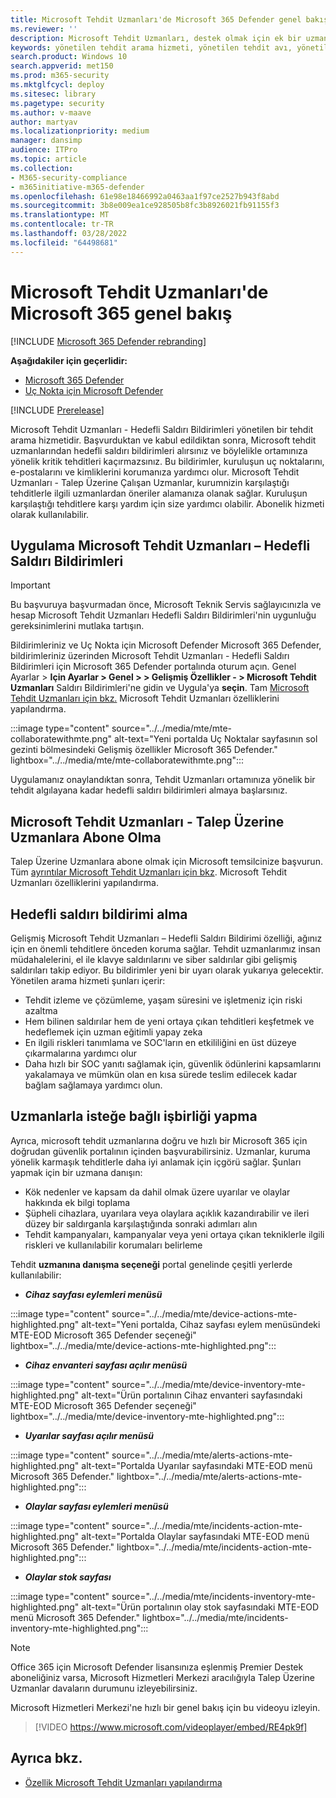 ```yaml
---
title: Microsoft Tehdit Uzmanları'de Microsoft 365 Defender genel bakış
ms.reviewer: ''
description: Microsoft Tehdit Uzmanları, destek olmak için ek bir uzmanlık Microsoft 365 Defender.
keywords: yönetilen tehdit arama hizmeti, yönetilen tehdit avı, yönetilen algılama ve yanıt (MDR) hizmeti, MTE, Microsoft Tehdit Uzmanları
search.product: Windows 10
search.appverid: met150
ms.prod: m365-security
ms.mktglfcycl: deploy
ms.sitesec: library
ms.pagetype: security
ms.author: v-maave
author: martyav
ms.localizationpriority: medium
manager: dansimp
audience: ITPro
ms.topic: article
ms.collection:
- M365-security-compliance
- m365initiative-m365-defender
ms.openlocfilehash: 61e98e18466992a0463aa1f97ce2527b943f8abd
ms.sourcegitcommit: 3b8e009ea1ce928505b8fc3b8926021fb91155f3
ms.translationtype: MT
ms.contentlocale: tr-TR
ms.lasthandoff: 03/28/2022
ms.locfileid: "64498681"
---
```

# <a name="microsoft-threat-experts-in-microsoft-365-overview"></a>Microsoft Tehdit Uzmanları'de Microsoft 365 genel bakış

[!INCLUDE [Microsoft 365 Defender rebranding](../includes/microsoft-defender.md)]

**Aşağıdakiler için geçerlidir:**

- [Microsoft 365 Defender](https://go.microsoft.com/fwlink/?linkid=2118804)
- [Uç Nokta için Microsoft Defender](https://go.microsoft.com/fwlink/p/?linkid=2154037)

[!INCLUDE [Prerelease](../includes/prerelease.md)]

Microsoft Tehdit Uzmanları - Hedefli Saldırı Bildirimleri yönetilen bir tehdit arama hizmetidir. Başvurduktan ve kabul edildiktan sonra, Microsoft tehdit uzmanlarından hedefli saldırı bildirimleri alırsınız ve böylelikle ortamınıza yönelik kritik tehditleri kaçırmazsınız. Bu bildirimler, kuruluşun uç noktalarını, e-postalarını ve kimliklerini korumanıza yardımcı olur.
Microsoft Tehdit Uzmanları - Talep Üzerine Çalışan Uzmanlar, kurumnizin karşılaştığı tehditlerle ilgili uzmanlardan öneriler alamanıza olanak sağlar. Kuruluşun karşılaştığı tehditlere karşı yardım için size yardımcı olabilir. Abonelik hizmeti olarak kullanılabilir.

## <a name="apply-for-microsoft-threat-experts--targeted-attack-notifications"></a>Uygulama Microsoft Tehdit Uzmanları – Hedefli Saldırı Bildirimleri

> [!IMPORTANT]
> Bu başvuruya başvurmadan önce, Microsoft Teknik Servis sağlayıcınızla ve hesap Microsoft Tehdit Uzmanları Hedefli Saldırı Bildirimleri'nin uygunluğu gereksinimlerini mutlaka tartışın.

Bildirimleriniz ve Uç Nokta için Microsoft Defender Microsoft 365 Defender, bildirimleriniz üzerinden Microsoft Tehdit Uzmanları - Hedefli Saldırı Bildirimleri için Microsoft 365 Defender portalında oturum açın. Genel Ayarlar > **Için Ayarlar > Genel > > Gelişmiş Özellikler - > Microsoft Tehdit Uzmanları** Saldırı Bildirimleri'ne gidin ve Uygula'ya **seçin**. Tam [Microsoft Tehdit Uzmanları için bkz.](./configure-microsoft-threat-experts.md) Microsoft Tehdit Uzmanları özelliklerini yapılandırma.

:::image type="content" source="../../media/mte/mte-collaboratewithmte.png" alt-text="Yeni portalda Uç Noktalar sayfasının sol gezinti bölmesindeki Gelişmiş özellikler Microsoft 365 Defender." lightbox="../../media/mte/mte-collaboratewithmte.png":::

Uygulamanız onaylandıktan sonra, Tehdit Uzmanları ortamınıza yönelik bir tehdit algılayana kadar hedefli saldırı bildirimleri almaya başlarsınız.

## <a name="subscribe-to-microsoft-threat-experts---experts-on-demand"></a>Microsoft Tehdit Uzmanları - Talep Üzerine Uzmanlara Abone Olma

Talep Üzerine Uzmanlara abone olmak için Microsoft temsilcinize başvurun.  Tüm [ayrıntılar Microsoft Tehdit Uzmanları için bkz](./configure-microsoft-threat-experts.md). Microsoft Tehdit Uzmanları özelliklerini yapılandırma.

## <a name="receive-targeted-attack-notification"></a>Hedefli saldırı bildirimi alma

Gelişmiş Microsoft Tehdit Uzmanları – Hedefli Saldırı Bildirimi özelliği, ağınız için en önemli tehditlere önceden koruma sağlar. Tehdit uzmanlarımız insan müdahalelerini, el ile klavye saldırılarını ve siber saldırılar gibi gelişmiş saldırıları takip ediyor. Bu bildirimler yeni bir uyarı olarak yukarıya gelecektir. Yönetilen arama hizmeti şunları içerir:

- Tehdit izleme ve çözümleme, yaşam süresini ve işletmeniz için riski azaltma
- Hem bilinen saldırılar hem de yeni ortaya çıkan tehditleri keşfetmek ve hedeflemek için uzman eğitimli yapay zeka
- En ilgili riskleri tanımlama ve SOC'ların en etkililiğini en üst düzeye çıkarmalarına yardımcı olur
- Daha hızlı bir SOC yanıtı sağlamak için, güvenlik ödünlerini kapsamlarını yakalamaya ve mümkün olan en kısa sürede teslim edilecek kadar bağlam sağlamaya yardımcı olun.

## <a name="collaborate-with-experts-on-demand"></a>Uzmanlarla isteğe bağlı işbirliği yapma

Ayrıca, microsoft tehdit uzmanlarına doğru ve hızlı bir Microsoft 365 için doğrudan güvenlik portalının içinden başvurabilirsiniz.  Uzmanlar, kuruma yönelik karmaşık tehditlerle daha iyi anlamak için içgörü sağlar.  Şunları yapmak için bir uzmana danışın:

- Kök nedenler ve kapsam da dahil olmak üzere uyarılar ve olaylar hakkında ek bilgi toplama
- Şüpheli cihazlara, uyarılara veya olaylara açıklık kazandırabilir ve ileri düzey bir saldırganla karşılaştığında sonraki adımları alın
- Tehdit kampanyaları, kampanyalar veya yeni ortaya çıkan tekniklerle ilgili riskleri ve kullanılabilir korumaları belirleme

Tehdit **uzmanına danışma seçeneği** portal genelinde çeşitli yerlerde kullanılabilir:

- <i>**Cihaz sayfası eylemleri menüsü**</i><BR>

:::image type="content" source="../../media/mte/device-actions-mte-highlighted.png" alt-text="Yeni portalda, Cihaz sayfası eylem menüsündeki MTE-EOD Microsoft 365 Defender seçeneği" lightbox="../../media/mte/device-actions-mte-highlighted.png":::

- <i>**Cihaz envanteri sayfası açılır menüsü**</i><BR>

:::image type="content" source="../../media/mte/device-inventory-mte-highlighted.png" alt-text="Ürün portalının Cihaz envanteri sayfasındaki MTE-EOD Microsoft 365 Defender seçeneği" lightbox="../../media/mte/device-inventory-mte-highlighted.png":::

- <i>**Uyarılar sayfası açılır menüsü**</i><BR>

:::image type="content" source="../../media/mte/alerts-actions-mte-highlighted.png" alt-text="Portalda Uyarılar sayfasındaki MTE-EOD menü Microsoft 365 Defender." lightbox="../../media/mte/alerts-actions-mte-highlighted.png":::

- <i>**Olaylar sayfası eylemleri menüsü**</i><BR>

:::image type="content" source="../../media/mte/incidents-action-mte-highlighted.png" alt-text="Portalda Olaylar sayfasındaki MTE-EOD menü Microsoft 365 Defender." lightbox="../../media/mte/incidents-action-mte-highlighted.png":::

- <i>**Olaylar stok sayfası**</i><BR>

:::image type="content" source="../../media/mte/incidents-inventory-mte-highlighted.png" alt-text="Ürün portalının olay stok sayfasındaki MTE-EOD menü Microsoft 365 Defender." lightbox="../../media/mte/incidents-inventory-mte-highlighted.png":::

> [!NOTE]
> Office 365 için Microsoft Defender lisansınıza eşlenmiş Premier Destek aboneliğiniz varsa, Microsoft Hizmetleri Merkezi aracılığıyla Talep Üzerine Uzmanlar davaların durumunu izleyebilirsiniz.

Microsoft Hizmetleri Merkezi'ne hızlı bir genel bakış için bu videoyu izleyin.

> [!VIDEO https://www.microsoft.com/videoplayer/embed/RE4pk9f]

## <a name="see-also"></a>Ayrıca bkz.

- [Özellik Microsoft Tehdit Uzmanları yapılandırma](./configure-microsoft-threat-experts.md)
